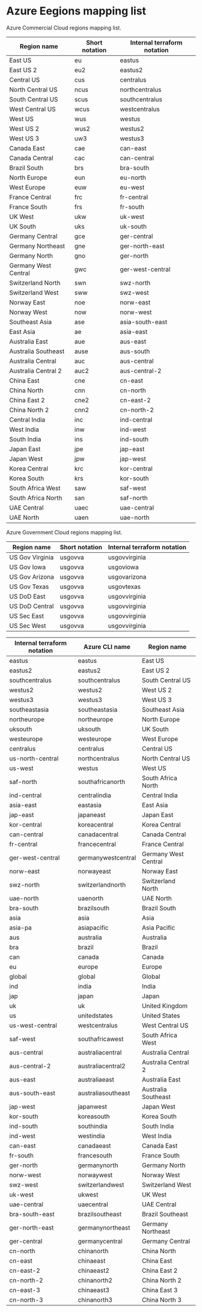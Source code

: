 # Azure Eegions mapping list

Azure Commercial Cloud regions mapping list.

| Region name          | Short notation | Internal terraform notation |
| -------------------- | -------------- | --------------------------- |
| East US              | eu             | eastus                      |
| East US 2            | eu2            | eastus2                     |
| Central US           | cus            | centralus                   |
| North Central US     | ncus           | northcentralus              |
| South Central US     | scus           | southcentralus              |
| West Central US      | wcus           | westcentralus               |
| West US              | wus            | westus                      |
| West US 2            | wus2           | westus2                     |
| West US 3            | uw3            | westus3                     |
| Canada East          | cae            | can-east                    |
| Canada Central       | cac            | can-central                 |
| Brazil South         | brs            | bra-south                   |
| North Europe         | eun            | eu-north                    |
| West Europe          | euw            | eu-west                     |
| France Central       | frc            | fr-central                  |
| France South         | frs            | fr-south                    |
| UK West              | ukw            | uk-west                     |
| UK South             | uks            | uk-south                    |
| Germany Central      | gce            | ger-central                 |
| Germany Northeast    | gne            | ger-north-east              |
| Germany North        | gno            | ger-north                   |
| Germany West Central | gwc            | ger-west-central            |
| Switzerland North    | swn            | swz-north                   |
| Switzerland West     | sww            | swz-west                    |
| Norway East          | noe            | norw-east                   |
| Norway West          | now            | norw-west                   |
| Southeast Asia       | ase            | asia-south-east             |
| East Asia            | ae             | asia-east                   |
| Australia East       | aue            | aus-east                    |
| Australia Southeast  | ause           | aus-south                   |
| Australia Central    | auc            | aus-central                 |
| Australia Central 2  | auc2           | aus-central-2               |
| China East           | cne            | cn-east                     |
| China North          | cnn            | cn-north                    |
| China East 2         | cne2           | cn-east-2                   |
| China North 2        | cnn2           | cn-north-2                  |
| Central India        | inc            | ind-central                 |
| West India           | inw            | ind-west                    |
| South India          | ins            | ind-south                   |
| Japan East           | jpe            | jap-east                    |
| Japan West           | jpw            | jap-west                    |
| Korea Central        | krc            | kor-central                 |
| Korea South          | krs            | kor-south                   |
| South Africa West    | saw            | saf-west                    |
| South Africa North   | san            | saf-north                   |
| UAE Central          | uaec           | uae-central                 |
| UAE North            | uaen           | uae-north                   |

Azure Government Cloud regions mapping list.

| Region name          | Short notation | Internal terraform notation |
| -------------------- | -------------- | --------------------------- |
| US Gov Virginia      | usgovva        | usgovvirginia               |
| US Gov Iowa          | usgovva        | usgoviowa                   |
| US Gov Arizona       | usgovva        | usgovarizona                |
| US Gov Texas         | usgovva        | usgovtexas                  |
| US DoD East          | usgovva        | usgovvirginia               |
| US DoD Central       | usgovva        | usgovvirginia               |
| US Sec East          | usgovva        | usgovvirginia               |
| US Sec West          | usgovva        | usgovvirginia               |

| Internal terraform notation | Azure CLI name     | Region name          |
| --------------------------- | ------------------ | -------------------- |
| eastus                      | eastus             | East US              |
|  eastus2                    | eastus2            | East US 2            |
| southcentralus              | southcentralus     | South Central US     |
| westus2                     | westus2            | West US 2            |
| westus3                     | westus3            | West US 3            |
| southeastasia               | southeastasia      | Southeast Asia       |
| northeurope                 | northeurope        | North Europe         |
| uksouth                     | uksouth            | UK South             |
| westeurope                  | westeurope         | West Europe          |
| centralus                   | centralus          | Central US           |
| us-north-central            | northcentralus     | North Central US     |
| us-west                     | westus             | West US              |
| saf-north                   | southafricanorth   | South Africa North   |
| ind-central                 | centralindia       | Central India        |
| asia-east                   | eastasia           | East Asia            |
| jap-east                    | japaneast          | Japan East           |
| kor-central                 | koreacentral       | Korea Central        |
| can-central                 | canadacentral      | Canada Central       |
| fr-central                  | francecentral      | France Central       |
| ger-west-central            | germanywestcentral | Germany West Central |
| norw-east                   | norwayeast         | Norway East          |
| swz-north                   | switzerlandnorth   | Switzerland North    |
| uae-north                   | uaenorth           | UAE North            |
| bra-south                   | brazilsouth        | Brazil South         |
| asia                        | asia               | Asia                 |
| asia-pa                     | asiapacific        | Asia Pacific         |
| aus                         | australia          | Australia            |
| bra                         | brazil             | Brazil               |
| can                         | canada             | Canada               |
| eu                          | europe             | Europe               |
| global                      | global             | Global               |
| ind                         | india              | India                |
| jap                         | japan              | Japan                |
| uk                          | uk                 | United Kingdom       |
| us                          | unitedstates       | United States        |
| us-west-central             | westcentralus      | West Central US      |
| saf-west                    | southafricawest    | South Africa West    |
| aus-central                 | australiacentral   | Australia Central    |
| aus-central-2               | australiacentral2  | Australia Central 2  |
| aus-east                    | australiaeast      | Australia East       |
| aus-south-east              | australiasoutheast | Australia Southeast  |
| jap-west                    | japanwest          | Japan West           |
| kor-south                   | koreasouth         | Korea South          |
| ind-south                   | southindia         | South India          |
| ind-west                    | westindia          | West India           |
| can-east                    | canadaeast         | Canada East          |
| fr-south                    | francesouth        | France South         |
| ger-north                   | germanynorth       | Germany North        |
| norw-west                   | norwaywest         | Norway West          |
| swz-west                    | switzerlandwest    | Switzerland West     |
| uk-west                     | ukwest             | UK West              |
| uae-central                 | uaecentral         | UAE Central          |
| bra-south-east              | brazilsoutheast    | Brazil Southeast     |
| ger-north-east              | germanynortheast   | Germany Northeast    |
| ger-central                 | germanycentral     | Germany Central      |
| cn-north                    | chinanorth         | China North          |
| cn-east                     | chinaeast          | China East           |
| cn-east-2                   | chinaeast2         | China East 2         |
| cn-north-2                  | chinanorth2        | China North 2        |
| cn-east-3                   | chinaeast3         | China East 3         |
| cn-north-3                  | chinanorth3        | China North 3        |

